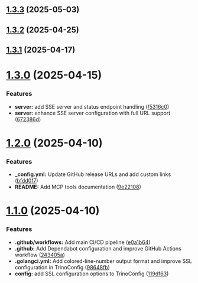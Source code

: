 ## [1.3.3](https://github.com/tuannvm/mcp-trino/compare/v1.3.2...v1.3.3) (2025-05-03)

## [1.3.2](https://github.com/tuannvm/mcp-trino/compare/v1.3.1...v1.3.2) (2025-04-25)

## [1.3.1](https://github.com/tuannvm/mcp-trino/compare/v1.3.0...v1.3.1) (2025-04-17)

# [1.3.0](https://github.com/tuannvm/mcp-trino/compare/v1.2.2...v1.3.0) (2025-04-15)


### Features

* **server:** add SSE server and status endpoint handling ([f5316c0](https://github.com/tuannvm/mcp-trino/commit/f5316c0e69f819bd62182169ad079bc39ac381e7))
* **server:** enhance SSE server configuration with full URL support ([672386d](https://github.com/tuannvm/mcp-trino/commit/672386d3665d9c3ec0a9e8e530160eca8f93d4d7))

# [1.2.0](https://github.com/tuannvm/mcp-trino/compare/v1.1.0...v1.2.0) (2025-04-10)


### Features

* **_config.yml:** Update GitHub release URLs and add custom links ([bfdd0f7](https://github.com/tuannvm/mcp-trino/commit/bfdd0f7e824eead1ac5e62a6ac6f628189adc8b8))
* **README:** Add MCP tools documentation ([9e22108](https://github.com/tuannvm/mcp-trino/commit/9e221080790a750f09b67225e2f9c5d6937f3501))

# [1.1.0](https://github.com/tuannvm/mcp-trino/compare/v1.0.4...v1.1.0) (2025-04-10)


### Features

* **.github/workflows:** Add main CI/CD pipeline ([e0a1b64](https://github.com/tuannvm/mcp-trino/commit/e0a1b64a1cf08fab0184f5cd027ea36f913c67f6))
* **.github:** Add Dependabot configuration and improve GitHub Actions workflow ([243405a](https://github.com/tuannvm/mcp-trino/commit/243405a3c81566d41df4eaf3890a57d365838c34))
* **.golangci.yml:** Add colored-line-number output format and improve SSL configuration in TrinoConfig ([98648fb](https://github.com/tuannvm/mcp-trino/commit/98648fbc93475bb5c2d26320caa8c08b2612f4e2))
* **config:** add SSL configuration options to TrinoConfig ([119df63](https://github.com/tuannvm/mcp-trino/commit/119df6344aa3ab140878d510ced12f8ba7ab856c))
